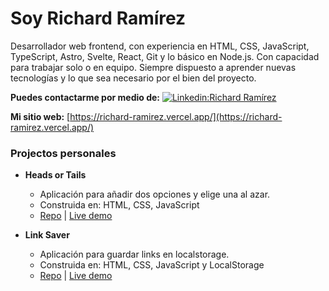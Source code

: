 # Soy Richard Ramírez 

Desarrollador web frontend, con experiencia en HTML, CSS, JavaScript, TypeScript, Astro, Svelte, React, Git y lo básico en Node.js. Con capacidad para trabajar solo o en equipo. Siempre dispuesto a aprender nuevas tecnologías y lo que sea necesario por el bien del proyecto.

**Puedes contactarme por medio de:** [![Linkedin:Richard Ramírez](https://img.shields.io/badge/-Richard%20Ramirez-blue?style=flat-square&logo=Linkedin&logoColor=white&link=https://www.linkedin.com/in/rr-dev/)](https://www.linkedin.com/in/rr-dev/)

**Mi sitio web:** [https://richard-ramirez.vercel.app/](https://richard-ramirez.vercel.app/)

### Projectos personales

- **Heads or Tails**
  - Aplicación para añadir dos opciones y elige una al azar.
  - Construida en: HTML, CSS, JavaScript
  - [Repo](https://github.com/rr69sport/heads-or-tails) | [Live demo](https://rr69sport.github.io/heads-or-tails/)

- **Link Saver** 
  - Aplicación para guardar links en localstorage.
  - Construida en: HTML, CSS, JavaScript y LocalStorage
  - [Repo](https://github.com/rr69sport/link-saver) | [Live demo](https://rr69sport.github.io/link-saver/)
